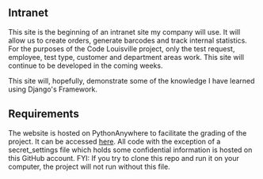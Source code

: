 ## Intranet

This site is the beginning of an intranet site my company will use.  It will allow us to create orders, generate barcodes and track internal statistics.
For the purposes of the Code Louisville project, only the test request, employee, test type, customer and department areas work.  This site will continue
to be developed in the coming weeks.  

This site will, hopefully, demonstrate some of the knowledge I have learned using Django's Framework.

## Requirements
The website is hosted on PythonAnywhere to facilitate the grading of the project.  It can be accessed [here](http://kenneth.pythonanywhere.com).
All code with the exception of a secret_settings file which holds some confidential information is hosted on this GitHub account.  FYI: If you try to clone this repo and run it on your computer, the project will not run without this file.